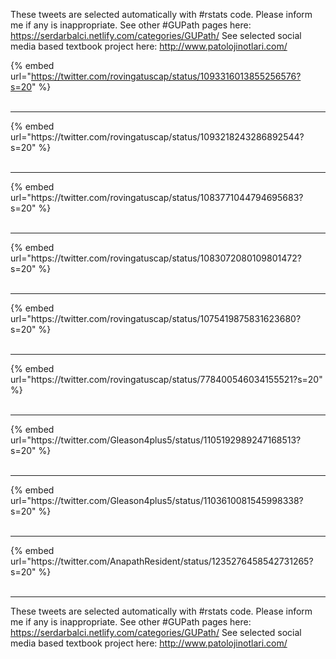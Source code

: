 

These tweets are selected automatically with #rstats code. Please inform me if any is inappropriate.
See other #GUPath pages here: https://serdarbalci.netlify.com/categories/GUPath/ 
See selected social media based textbook project here: http://www.patolojinotlari.com/

{% embed url="https://twitter.com/rovingatuscap/status/1093316013855256576?s=20" %}<br>
<br>
<hr>
{% embed url="https://twitter.com/rovingatuscap/status/1093218243286892544?s=20" %}<br>
<br>
<hr>
{% embed url="https://twitter.com/rovingatuscap/status/1083771044794695683?s=20" %}<br>
<br>
<hr>
{% embed url="https://twitter.com/rovingatuscap/status/1083072080109801472?s=20" %}<br>
<br>
<hr>
{% embed url="https://twitter.com/rovingatuscap/status/1075419875831623680?s=20" %}<br>
<br>
<hr>
{% embed url="https://twitter.com/rovingatuscap/status/778400546034155521?s=20" %}<br>
<br>
<hr>
{% embed url="https://twitter.com/Gleason4plus5/status/1105192989247168513?s=20" %}<br>
<br>
<hr>
{% embed url="https://twitter.com/Gleason4plus5/status/1103610081545998338?s=20" %}<br>
<br>
<hr>
{% embed url="https://twitter.com/AnapathResident/status/1235276458542731265?s=20" %}<br>
<br>
<hr>


These tweets are selected automatically with #rstats code. Please inform me if any is inappropriate.
See other #GUPath pages here: https://serdarbalci.netlify.com/categories/GUPath/ 
See selected social media based textbook project here: http://www.patolojinotlari.com/
